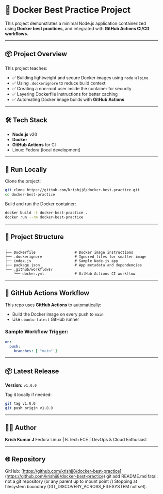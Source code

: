 # 🐳 Docker Best Practice Project

This project demonstrates a minimal Node.js application containerized using **Docker best practices**, and integrated with **GitHub Actions CI/CD workflows**.

---

## 📦 Project Overview

This project teaches:

* ✅ Building lightweight and secure Docker images using `node:alpine`
* ✅ Using `.dockerignore` to reduce build context
* ✅ Creating a non-root user inside the container for security
* ✅ Layering Dockerfile instructions for better caching
* ✅ Automating Docker image builds with **GitHub Actions**

---

## 🛠 Tech Stack

* **Node.js** v20
* **Docker**
* **GitHub Actions** for CI
* Linux: Fedora (local development)

---

## 🚀 Run Locally

Clone the project:

```bash
git clone https://github.com/krishjj8/docker-best-practice.git
cd docker-best-practice
```

Build and run the Docker container:

```bash
docker build -t docker-best-practice .
docker run --rm docker-best-practice
```

---

## 📁 Project Structure

```
.
├── Dockerfile                  # Docker image instructions
├── .dockerignore               # Ignored files for smaller image
├── index.js                    # Sample Node.js app
├── package.json                # App metadata and dependencies
└── .github/workflows/
    └── docker.yml              # GitHub Actions CI workflow
```

---

## 🔄 GitHub Actions Workflow

This repo uses **GitHub Actions** to automatically:

* Build the Docker image on every push to `main`
* Use `ubuntu-latest` GitHub runner

### Sample Workflow Trigger:

```yaml
on:
  push:
    branches: [ "main" ]
```

---

## 📦 Latest Release

**Version:** `v1.0.0`

Tag it locally if needed:

```bash
git tag v1.0.0
git push origin v1.0.0
```

---

## 🙋‍♂️ Author

**Krish Kumar J**
Fedora Linux | B.Tech ECE | DevOps & Cloud Enthusiast

---

## 🌐 Repository

GitHub: [https://github.com/krishjj8/docker-best-practice](https://github.com/krishjj8/docker-best-practice)
git add README.md
fatal: not a git repository (or any parent up to mount point /)
Stopping at filesystem boundary (GIT_DISCOVERY_ACROSS_FILESYSTEM not set).
